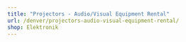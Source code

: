 ```yaml
---
title: "Projectors - Audio/Visual Equipment Rental"
url: /denver/projectors-audio-visual-equipment-rental/
shop: Elektronik
---
```

